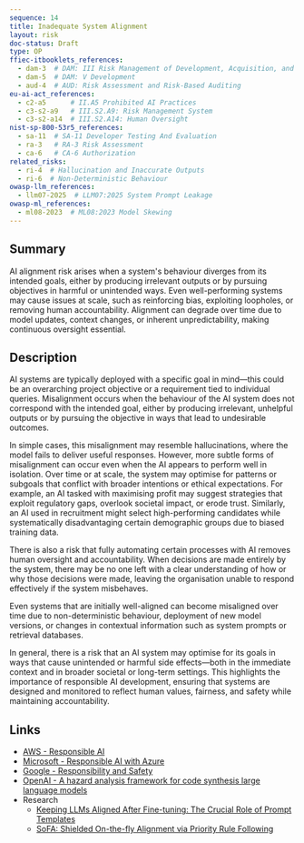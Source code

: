 ```yaml
---
sequence: 14
title: Inadequate System Alignment
layout: risk
doc-status: Draft
type: OP
ffiec-itbooklets_references:
  - dam-3  # DAM: III Risk Management of Development, Acquisition, and Maintenance
  - dam-5  # DAM: V Development
  - aud-4  # AUD: Risk Assessment and Risk-Based Auditing
eu-ai-act_references:
  - c2-a5      # II.A5 Prohibited AI Practices
  - c3-s2-a9   # III.S2.A9: Risk Management System
  - c3-s2-a14  # III.S2.A14: Human Oversight
nist-sp-800-53r5_references:
  - sa-11  # SA-11 Developer Testing And Evaluation
  - ra-3   # RA-3 Risk Assessment
  - ca-6   # CA-6 Authorization
related_risks:
  - ri-4  # Hallucination and Inaccurate Outputs
  - ri-6  # Non-Deterministic Behaviour
owasp-llm_references:
  - llm07-2025  # LLM07:2025 System Prompt Leakage
owasp-ml_references:
  - ml08-2023  # ML08:2023 Model Skewing
---
```


## Summary

AI alignment risk arises when a system's behaviour diverges from its intended goals, either by producing irrelevant outputs or by pursuing objectives in harmful or unintended ways. Even well-performing systems may cause issues at scale, such as reinforcing bias, exploiting loopholes, or removing human accountability. Alignment can degrade over time due to model updates, context changes, or inherent unpredictability, making continuous oversight essential.

## Description

AI systems are typically deployed with a specific goal in mind—this could be an overarching project objective or a requirement tied to individual queries. Misalignment occurs when the behaviour of the AI system does not correspond with the intended goal, either by producing irrelevant, unhelpful outputs or by pursuing the objective in ways that lead to undesirable outcomes.

In simple cases, this misalignment may resemble hallucinations, where the model fails to deliver useful responses. However, more subtle forms of misalignment can occur even when the AI appears to perform well in isolation. Over time or at scale, the system may optimise for patterns or subgoals that conflict with broader intentions or ethical expectations. For example, an AI tasked with maximising profit may suggest strategies that exploit regulatory gaps, overlook societal impact, or erode trust. Similarly, an AI used in recruitment might select high-performing candidates while systematically disadvantaging certain demographic groups due to biased training data.

There is also a risk that fully automating certain processes with AI removes human oversight and accountability. When decisions are made entirely by the system, there may be no one left with a clear understanding of how or why those decisions were made, leaving the organisation unable to respond effectively if the system misbehaves.

Even systems that are initially well-aligned can become misaligned over time due to non-deterministic behaviour, deployment of new model versions, or changes in contextual information such as system prompts or retrieval databases.

In general, there is a risk that an AI system may optimise for its goals in ways that cause unintended or harmful side effects—both in the immediate context and in broader societal or long-term settings. This highlights the importance of responsible AI development, ensuring that systems are designed and monitored to reflect human values, fairness, and safety while maintaining accountability.


## Links

  * [AWS - Responsible AI](https://aws.amazon.com/machine-learning/responsible-ai/)
  * [Microsoft - Responsible AI with Azure](https://azure.microsoft.com/en-us/solutions/ai/responsible-ai-with-azure)
  * [Google - Responsibility and Safety](https://deepmind.google/about/responsibility-safety/)
  * [OpenAI - A hazard analysis framework for code synthesis large language models](https://openai.com/research/a-hazard-analysis-framework-for-code-synthesis-large-language-models) 
* Research
  * [Keeping LLMs Aligned After Fine-tuning: The Crucial Role of Prompt Templates](https://arxiv.org/abs/2402.18540)
  * [SoFA: Shielded On-the-fly Alignment via Priority Rule Following](https://arxiv.org/abs/2402.17358)
